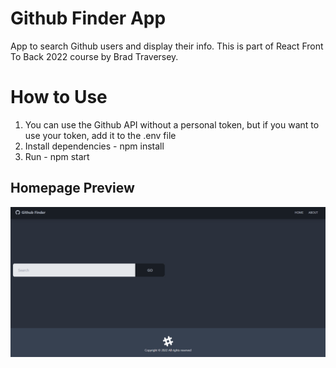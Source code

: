 # Github Finder App

App to search Github users and display their info. This is part of React Front To Back 2022 course by Brad Traversey.

# How to Use

1. You can use the Github API without a personal token, but if you want to use your token, add it to the .env file
2. Install dependencies - npm install
3. Run - npm start

## Homepage Preview

![Homepage](public/images/home.PNG)
